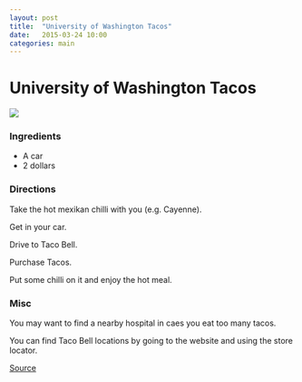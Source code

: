 ```yaml
---
layout: post
title:  "University of Washington Tacos"
date:   2015-03-24 10:00
categories: main
---
```


# University of Washington Tacos

![](http://images.wisegeek.com/tacos-on-a-white-plate.jpg)

### Ingredients
* A car
* 2 dollars

### Directions
Take the hot mexikan chilli with you (e.g. Cayenne).

Get in your car.

Drive to Taco Bell.

Purchase Tacos.

Put some chilli on it and enjoy the hot meal.

### Misc
You may want to find a nearby hospital in caes you eat too many tacos.

You can find Taco Bell locations by going to the website and using the store locator.

[Source](http://www.tacobell.com/)
